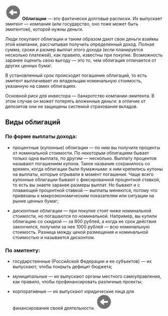 <a href=./README.md><img src="../img/back.jpg" width="50" height="50" /></a>
**Облигации** — это фактически долговые расписки. Их выпускает эмитент — компания (или государство, оно тоже может быть эмитентом), которой нужны деньги.

Люди покупают облигации и таким образом дают свои деньги взаймы этой компании, рассчитывая получить определенный доход. Полная сумма, сроки и размер выплат этого дохода (если планируется несколько платежей), как правило, известны при покупке. Возможность заранее оценить свою выгоду — это то, чем облигация отличается от других ценных бумаг.

В установленный срок происходит погашение облигаций, то есть эмитент выплачивает их владельцам номинальную стоимость, указанную на самих облигациях.

Основной риск для инвестора — банкротство компании-эмитента. В этом случае он может потерять вложенные деньги: в отличие от депозитов они не защищены системой страхования вкладов.
## Виды облигаций
### По форме выплаты дохода:
* процентные (купонные) облигации — по ним вы получите проценты от номинальной стоимости. По некоторым облигациям бывает только одна выплата, по другим — несколько. Выплату процентов называют погашением купона. Такое название сохранилось со времен, когда облигации были бумажными: к ним крепились купоны на выплаты, которые отрывали в момент погашения. Чаще всего купонные облигации бывают с фиксированной процентной ставкой, то есть вы знаете заранее размеры выплат. Но бывают и c плавающей процентной ставкой — выплаты меняются, потому что привязаны к макроэкономическим показателям или ситуации на рынке ценных бумаг;

* дисконтные облигации — при покупке стоят ниже номинальной стоимости, но погашаются по номинальной. Например, вы купили облигацию со скидкой — за 800 рублей, а когда ее срок действия закончился, получили за нее 1000 рублей — всю номинальную стоимость. Разница между ценой размещения и номинальной стоимостью и называется дисконтом.

### По эмитенту:
* государственные (Российской Федерации и ее субъектов) — их выпускают, чтобы покрыть дефицит бюджета;

* муниципальные — их выпускают органы местного самоуправления, как правило, чтобы профинансировать различные проекты;

* корпоративные — их выпускают юридические лица для финансирования своей деятельности.
<a href=./README.md><img src="../img/back.jpg" width="50" height="50" /></a>